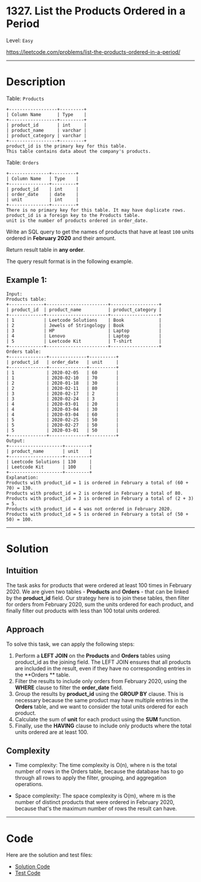 # 1327. List the Products Ordered in a Period

Level: `Easy`

https://leetcode.com/problems/list-the-products-ordered-in-a-period/

---

# Description

Table: `Products`

    +------------------+---------+
    | Column Name      | Type    |
    +------------------+---------+
    | product_id       | int     |
    | product_name     | varchar |
    | product_category | varchar |
    +------------------+---------+
    product_id is the primary key for this table.
    This table contains data about the company's products.

Table: `Orders`

    +---------------+---------+
    | Column Name   | Type    |
    +---------------+---------+
    | product_id    | int     |
    | order_date    | date    |
    | unit          | int     |
    +---------------+---------+
    There is no primary key for this table. It may have duplicate rows.
    product_id is a foreign key to the Products table.
    unit is the number of products ordered in order_date.

Write an SQL query to get the names of products that have at least `100` units ordered in **February 2020** and their
amount.

Return result table in **any order**.

The query result format is in the following example.

## Example 1:

    Input:
    Products table:
    +-------------+-----------------------+------------------+
    | product_id  | product_name          | product_category |
    +-------------+-----------------------+------------------+
    | 1           | Leetcode Solutions    | Book             |
    | 2           | Jewels of Stringology | Book             |
    | 3           | HP                    | Laptop           |
    | 4           | Lenovo                | Laptop           |
    | 5           | Leetcode Kit          | T-shirt          |
    +-------------+-----------------------+------------------+
    Orders table:
    +--------------+--------------+----------+
    | product_id   | order_date   | unit     |
    +--------------+--------------+----------+
    | 1            | 2020-02-05   | 60       |
    | 1            | 2020-02-10   | 70       |
    | 2            | 2020-01-18   | 30       |
    | 2            | 2020-02-11   | 80       |
    | 3            | 2020-02-17   | 2        |
    | 3            | 2020-02-24   | 3        |
    | 4            | 2020-03-01   | 20       |
    | 4            | 2020-03-04   | 30       |
    | 4            | 2020-03-04   | 60       |
    | 5            | 2020-02-25   | 50       |
    | 5            | 2020-02-27   | 50       |
    | 5            | 2020-03-01   | 50       |
    +--------------+--------------+----------+
    Output:
    +--------------------+---------+
    | product_name       | unit    |
    +--------------------+---------+
    | Leetcode Solutions | 130     |
    | Leetcode Kit       | 100     |
    +--------------------+---------+
    Explanation:
    Products with product_id = 1 is ordered in February a total of (60 + 70) = 130.
    Products with product_id = 2 is ordered in February a total of 80.
    Products with product_id = 3 is ordered in February a total of (2 + 3) = 5.
    Products with product_id = 4 was not ordered in February 2020.
    Products with product_id = 5 is ordered in February a total of (50 + 50) = 100.

---

# Solution

## Intuition

The task asks for products that were ordered at least 100 times in February 2020. We are given two tables - **Products**
and **Orders** - that can be linked by the **product_id** field. Our strategy here is to join these tables, then filter
for orders from February 2020, sum the units ordered for each product, and finally filter out products with less than
100 total units ordered.

## Approach

To solve this task, we can apply the following steps:

1. Perform a **LEFT JOIN** on the **Products** and **Orders** tables using product_id as the joining field. The LEFT
   JOIN ensures that all products are included in the result, even if they have no corresponding entries in the **Orders
   ** table.
2. Filter the results to include only orders from February 2020, using the **WHERE** clause to filter the **order_date**
   field.
3. Group the results by **product_id** using the **GROUP BY** clause. This is necessary because the same product may
   have multiple entries in the **Orders** table, and we want to consider the total units ordered for each product.
4. Calculate the sum of **unit** for each product using the **SUM** function.
5. Finally, use the **HAVING** clause to include only products where the total units ordered are at least 100.

## Complexity

- Time complexity:
  The time complexity is O(n), where n is the total number of rows in the Orders table, because the database has to go
  through all rows to apply the filter, grouping, and aggregation operations.

- Space complexity:
  The space complexity is O(m), where m is the number of distinct products that were ordered in February 2020, because
  that's the maximum number of rows the result can have.

---

# Code

Here are the solution and test files:

- [Solution Code](./solution.sql)
- [Test Code](./solution_test.go)